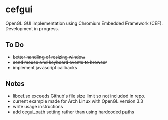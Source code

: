 # cefgui

OpenGL GUI implementation using Chromium Embedded Framework (CEF). Development
in progress.

## To Do

- ~~better handling of resizing window~~
- ~~send mouse and keyboard events to browser~~
- implement javascript callbacks

## Notes

- libcef.so exceeds Github's file size limit so not included in repo.
- current example made for Arch Linux with OpenGL version 3.3
- write usage instructions
- add cegui_path setting rather than using hardcoded paths
